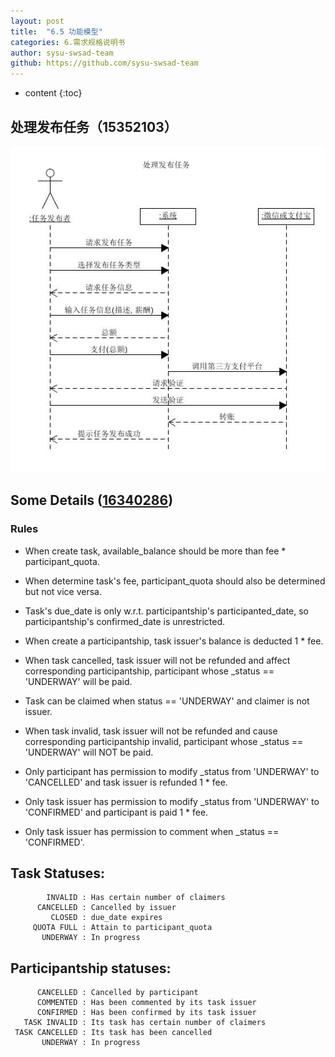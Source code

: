 ```yaml
---
layout: post
title:  "6.5 功能模型"
categories: 6.需求规格说明书
author: sysu-swsad-team
github: https://github.com/sysu-swsad-team
---
```


* content
{:toc}

## 处理发布任务（15352103）
<img src="https://github.com/sysu-swsad-team/sysu-swsad-team.github.io/raw/master/_posts/images/UML/系统顺序图_发布任务.jpg" alt="系统顺序图_发布任务" />

## Some Details ([16340286](https://github.com/Ernie1))

### Rules
 * When create task,
   available_balance should be more than fee * participant_quota.
   
 * When determine task's fee,
   participant_quota should also be determined but not vice versa.
 
 * Task's due_date is only w.r.t. participantship's participanted_date,
   so participantship's confirmed_date is unrestricted.
 
 * When create a participantship,
   task issuer's balance is deducted 1 * fee.
 
 * When task cancelled, task issuer will not be refunded
   and affect corresponding participantship,
   participant whose _status == 'UNDERWAY' will be paid.
   
 * Task can be claimed when status == 'UNDERWAY' and
   claimer is not issuer.
   
 * When task invalid, task issuer will not be refunded
   and cause corresponding participantship invalid,
   participant whose _status == 'UNDERWAY' will NOT be paid.
   
 * Only participant has permission to modify _status
   from 'UNDERWAY' to 'CANCELLED' and task issuer is refunded 1 * fee.
   
 * Only task issuer has permission to modify _status
   from 'UNDERWAY' to 'CONFIRMED' and participant is paid 1 * fee.
   
 * Only task issuer has permission to comment
   when _status == 'CONFIRMED'.

## Task Statuses:
```
        INVALID : Has certain number of claimers
      CANCELLED : Cancelled by issuer
         CLOSED : due_date expires
     QUOTA FULL : Attain to participant_quota
       UNDERWAY : In progress
```
## Participantship statuses:
```
      CANCELLED : Cancelled by participant
      COMMENTED : Has been commented by its task issuer
      CONFIRMED : Has been confirmed by its task issuer
   TASK INVALID : Its task has certain number of claimers
 TASK CANCELLED : Its task has been cancelled
       UNDERWAY : In progress
```